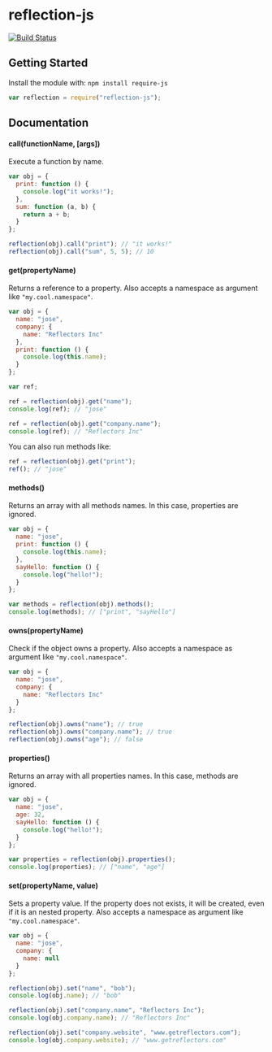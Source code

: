 # reflection-js

[![Build Status](https://api.travis-ci.org/poliveira/reflection-js.png)](https://api.travis-ci.org/poliveira/reflection-js)

## Getting Started
Install the module with: `npm install require-js`

```javascript
var reflection = require("reflection-js");
```

## Documentation

#### call(functionName, [args])
Execute a function by name.

```javascript
var obj = {
  print: function () {
    console.log("it works!");
  },
  sum: function (a, b) {
    return a + b;
  }
};

reflection(obj).call("print"); // "it works!"
reflection(obj).call("sum", 5, 5); // 10
```

#### get(propertyName)
Returns a reference to a property. Also accepts a namespace as argument like `"my.cool.namespace"`.

```javascript
var obj = {
  name: "jose",
  company: {
    name: "Reflectors Inc"
  },
  print: function () {
    console.log(this.name);
  }
};

var ref;

ref = reflection(obj).get("name");
console.log(ref); // "jose"

ref = reflection(obj).get("company.name");
console.log(ref); // "Reflectors Inc"
```

You can also run methods like:

```javascript
ref = reflection(obj).get("print");
ref(); // "jose"
```

#### methods()
Returns an array with all methods names. In this case, properties are ignored.

```javascript
var obj = {
  name: "jose",
  print: function () {
    console.log(this.name);
  },
  sayHello: function () {
    console.log("hello!");
  }
};

var methods = reflection(obj).methods();
console.log(methods); // ["print", "sayHello"]
```

#### owns(propertyName)
Check if the object owns a property. Also accepts a namespace as argument like `"my.cool.namespace"`.

```javascript
var obj = {
  name: "jose",
  company: {
    name: "Reflectors Inc"
  }
};

reflection(obj).owns("name"); // true
reflection(obj).owns("company.name"); // true
reflection(obj).owns("age"); // false
```

#### properties()
Returns an array with all properties names. In this case, methods are ignored.

```javascript
var obj = {
  name: "jose",
  age: 32,
  sayHello: function () {
    console.log("hello!");
  }
};

var properties = reflection(obj).properties();
console.log(properties); // ["name", "age"]
```

#### set(propertyName, value)
Sets a property value. If the property does not exists, it will be created, even if it is an nested property.
Also accepts a namespace as argument like `"my.cool.namespace"`.

```javascript
var obj = {
  name: "jose",
  company: {
    name: null
  }
};

reflection(obj).set("name", "bob");
console.log(obj.name); // "bob"

reflection(obj).set("company.name", "Reflectors Inc");
console.log(obj.company.name); // "Reflectors Inc"

reflection(obj).set("company.website", "www.getreflectors.com");
console.log(obj.company.website); // "www.getreflectors.com"
```
